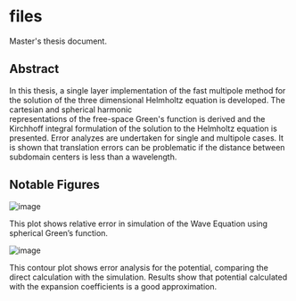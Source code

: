 # files
Master's thesis document.

## Abstract

In this thesis, a single layer implementation of 
the fast multipole method  for the solution  of
the three dimensional Helmholtz equation is developed.
The cartesian and spherical harmonic  
representations of the free-space Green's function is derived and 
the Kirchhoff integral formulation of the 
solution  to the Helmholtz equation is presented.
Error analyzes are undertaken for single and
multipole cases. It is shown that translation errors
 can be problematic if the distance between subdomain centers is less than a
wavelength.

## Notable Figures

![image](https://github.com/user-attachments/assets/e1f410aa-5f79-48b9-82d5-1bd57cf7182b)

This plot shows relative error in simulation of the Wave Equation using spherical Green’s function.

![image](https://github.com/user-attachments/assets/91c61d2e-a017-4c3d-b762-49c7eee83b91)

This contour plot shows error analysis for the potential, comparing the direct calculation with the simulation. Results show that
potential calculated with the expansion coefficients is a good approximation.

